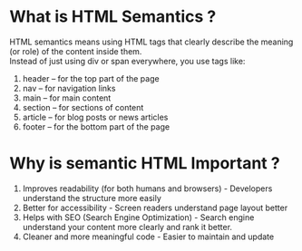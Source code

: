 # What is HTML Semantics ?
HTML semantics means using HTML tags that clearly describe the meaning (or role) of the content inside them.
<br/>
Instead of just using div or span everywhere, you use tags like:

1. header – for the top part of the page
2. nav – for navigation links
3. main – for main content
4. section – for sections of content
5. article – for blog posts or news articles
6. footer – for the bottom part of the page


# Why is semantic HTML Important ?
1. Improves readability (for both humans and browsers) - Developers understand the structure more easily
2. Better for accessibility - Screen readers understand page layout better
3. Helps with SEO (Search Engine Optimization) - Search engine understand your content more clearly and rank it better.
4. Cleaner and more meaningful code - Easier to maintain and update